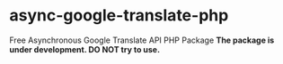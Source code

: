 # async-google-translate-php
Free Asynchronous Google Translate API PHP Package
**The package is under development. DO NOT try to use.**

